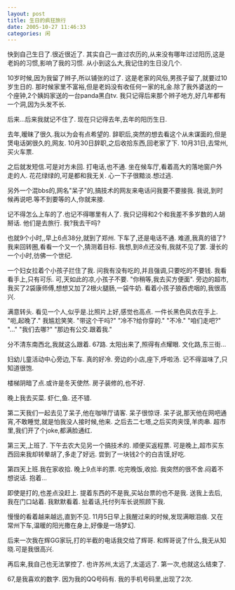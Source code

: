 ```yaml
---
layout: post
title: 生日的疯狂旅行
date: 2005-10-27 11:46:33
categories: 闲
---
```

快到自己生日了.很近很近了.
其实自己一直过农历的,从来没有哪年过过阳历,这是老妈的习惯,影响了我的习惯.
从小到这么大,我记住的生日没几个.

10岁时候,因为我留了辫子,所以铺张的过了.
这是老家的风俗,男孩子留了,就要过10岁生日的.
那时候家里不富裕,但是老妈没有收任何一家的礼金.除了我外婆送的一个座钟,2个姨妈家送的一台panda黑白tv.
我只记得后来那个辫子地方,好几年都有一个洞,因为头发不长.

后来...后来我就记不住了.
现在只记得去年,去年的阳历生日.

去年,暧昧了很久.我以为会有点希望的.
辞职后,突然的想去看这个从未谋面的,但是煲电话粥很久的,网友.
10月30日辞职,之后收拾东西,回老家了下.
10月31日,去常州,买火车票.

之后就发短信.可是对方未回.
打电话,也不通.
坐在候车厅,看着高大的落地窗户外走的人.
花花绿绿的,可是都和我无关.
心一下子很黯淡.想过逃.

另外一个混bbs的,网名"呆子"的,搞技术的网友来电话问我要不要接我.
我说,到时候再说吧.等不到要等的人,你就来接.

记不得怎么上车的了.也记不得哪里有人了.
我只记得和2个和我差不多岁数的人胡掰话.
他们是去旅行.
我?我去干吗?

也就9个小时,,早上6点38分,就到了郑州.
下车了,还是电话不通.
难道,我真的错了?
我来回转圈,看看一个又一个,猜测着目标.
我想,到8点还没有,我就不见了罢.
漫长的一个小时,彷佛一个世纪.

一个妇女拉着个小孩子拦住了我.
问我有没有吃的,并且强调,只要吃的不要钱.
我看看手上,只有可乐.
可,天如此的凉,小孩子不要.
"你稍等,我去买方便面".
旁边的超市,我买了2袋康师傅,想想又加了2根火腿肠,一袋牛奶.
看着小孩子狼吞虎咽的,我很高兴.

满意转头.
看见一个人,似乎是.比照片上好,感觉也高点.
一件长黑色风衣在手上.
"呃,起晚了."
我尴尬笑笑.
"带这个干吗?"
"冷不?给你穿的."
"不冷."
"咱们走吧?"
"..."
"我们去哪?"
"那边有公交.跟着我."

分不清东南西北,我就这么跟着.
67路.
太阳出来了,照得有点耀眼.
文化路,东三街...

妇幼儿童活动中心旁边,下车.
真的好冷.
旁边的小店,座下,呼啦汤.
记不得滋味了,只知道很饱.

楼梯阴暗了点.或许是冬天使然.
房子装修的,也不好.

晚上我去买菜.
虾仁,鱼.
还不错.

第二天我们一起去见了呆子,他在咖啡厅请客.
呆子很惊讶.
呆子说,那天他在网吧通宵,不敢睡觉,就是怕我没人接时候,他来.
之后去二七塔,之后买肉夹馍,羊肉串.
超市里,我们开了个joke,都满脸通红.

第三天,上班了.
下午去农大见另一个搞技术的.
顺便买返程票.
可是晚上,超市买东西回来我却转晕胡了,多走了好远.
尝到了一块钱2个的白吉馍,好吃.

第四天上班.我在家收拾.
晚上9点半的票.
吃完晚饭,收拾.
我突然的很不舍.闷着不想说话.
抱着...

即使是打的,也差点没赶上.
提着东西的不是我,买站台票的也不是我.
送我上去后,我在门口站着.
我默默看着.
扯着话,托付列车长说照顾下我.

慢慢的看着越来越远,直到不见.
11月5日早上我醒过来的时候,发现满眼泪痕.
又在常州下车,温暖的阳光撒在身上,好像是一场梦幻.

后来一次我在辉GG家玩,打的半截的电话我交给了辉哥.
和辉哥说了什么,我无从知晓.可是我很高兴.

再后来,我自己也无法掌控了.
也许苏州,太远了,太遥远了.
第一次,也就这么结束了.

67,是我喜欢的数字.
因为我的QQ号码有.
我的手机号码里,出现了2次.

